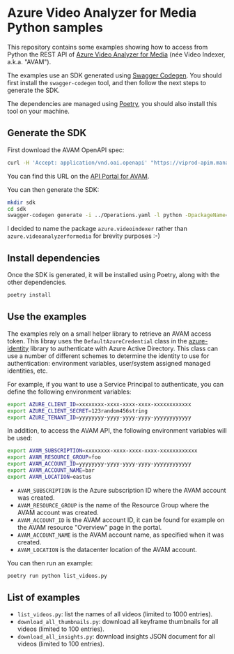 # Azure Video Analyzer for Media Python samples

This repository contains some examples showing how to access from Python the REST API of [Azure Video Analyzer for Media](https://docs.microsoft.com/en-us/azure/azure-video-analyzer/video-analyzer-for-media-docs/) (née Video Indexer, a.k.a. "AVAM").

The examples use an SDK generated using [Swagger Codegen](https://github.com/swagger-api/swagger-codegen). You should first install the `swagger-codegen` tool, and then follow the next steps to generate the SDK.

The dependencies are managed using [Poetry](https://python-poetry.org/), you should also install this tool on your machine.

## Generate the SDK

First download the AVAM OpenAPI spec:

```sh
curl -H 'Accept: application/vnd.oai.openapi' "https://viprod-apim.management.azure-api.net/subscriptions/000/resourceGroups/000/providers/Microsoft.ApiManagement/service/viprod-apim/apis/Operations?api-version=2019-12-01" > Operations.yaml
```

You can find this URL on the [API Portal for AVAM](https://api-portal.videoindexer.ai/api-details#api=Operations).

You can then generate the SDK:

```sh
mkdir sdk
cd sdk
swagger-codegen generate -i ../Operations.yaml -l python -DpackageName=azure.videoindexer
```

I decided to name the package `azure.videoindexer` rather than `azure.videoanalyzerformedia` for brevity purposes :-)

## Install dependencies

Once the SDK is generated, it will be installed using Poetry, along with the other dependencies.

```sh
poetry install
```

## Use the examples

The examples rely on a small helper library to retrieve an AVAM access token. This libray uses the `DefaultAzureCredential` class in the [azure-identity](https://docs.microsoft.com/en-us/python/api/overview/azure/identity-readme?view=azure-python) library to authenticate with Azure Active Directory. This class can use a number of different schemes to determine the identity to use for authentication: environment variables, user/system assigned managed identities, etc.

For example, if you want to use a Service Principal to authenticate, you can define the following environment variables:

```sh
export AZURE_CLIENT_ID=xxxxxxxx-xxxx-xxxx-xxxx-xxxxxxxxxxxx
export AZURE_CLIENT_SECRET=123random456string
export AZURE_TENANT_ID=yyyyyyyy-yyyy-yyyy-yyyy-yyyyyyyyyyyy
```

In addition, to access the AVAM API, the following environment variables will be used:

```sh
export AVAM_SUBSCRIPTION=xxxxxxxx-xxxx-xxxx-xxxx-xxxxxxxxxxxx
export AVAM_RESOURCE_GROUP=foo
export AVAM_ACCOUNT_ID=yyyyyyyy-yyyy-yyyy-yyyy-yyyyyyyyyyyy
export AVAM_ACCOUNT_NAME=bar
export AVAM_LOCATION=eastus
```

- `AVAM_SUBSCRIPTION` is the Azure subscription ID where the AVAM account was created.
- `AVAM_RESOURCE_GROUP` is the name of the Resource Group where the AVAM account was created.
- `AVAM_ACCOUNT_ID` is the AVAM account ID, it can be found for example on the AVAM resource "Overview" page in the portal.
- `AVAM_ACCOUNT_NAME` is the AVAM account name, as specified when it was created.
- `AVAM_LOCATION` is the datacenter location of the AVAM account.

You can then run an example:

```sh
poetry run python list_videos.py
```

## List of examples

- `list_videos.py`: list the names of all videos (limited to 1000 entries).
- `download_all_thumbnails.py`: download all keyframe thumbnails for all videos (limited to 100 entries).
- `download_all_insights.py`: download insights JSON document for all videos (limited to 100 entries).
